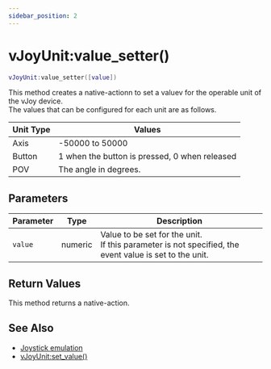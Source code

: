 ```yaml
---
sidebar_position: 2
---
```


# vJoyUnit:value_setter()
```lua
vJoyUnit:value_setter([value])
```
This method creates a native-actionn to set a valuev for the operable unit of the vJoy device.<br/>
The values that can be configured for each unit are as follows.

|Unit Type|Values|
|---------|------|
|Axis|-50000 to 50000
|Button|1 when the button is pressed, 0 when released
|POV|The angle in degrees.

## Parameters
|Parameter|Type|Description|
|-|-|-|
|`value`|numeric|Value to be set for the unit.<br/>If this parameter is not specified, the event value is set to the unit.

## Return Values
This method returns a native-action.

## See Also
- [Joystick emulation](/guide/input_emulation/#joystick-emulation)
- [vJoyUnit:set_value()](/libs/mapper/vJoyUnit/vJoyUnit-set_value)
